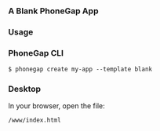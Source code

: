 ### A Blank PhoneGap App

### Usage

### PhoneGap CLI

    $ phonegap create my-app --template blank

### Desktop

In your browser, open the file:

    /www/index.html

